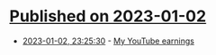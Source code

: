 # [Published on 2023-01-02](index.md)

* [2023-01-02, 23:25:30](https://news.ycombinator.com/item?id=34225192) - [My YouTube earnings](https://brickexperimentchannel.wordpress.com/2022/11/19/my-youtube-earnings/)
